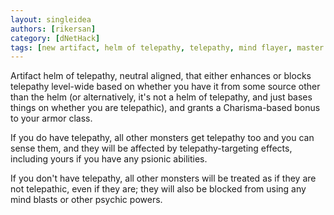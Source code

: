 ```yaml
---
layout: singleidea
authors: [rikersan]
category: [dNetHack]
tags: [new artifact, helm of telepathy, telepathy, mind flayer, master mind flayer, charisma, armor class]
---
```

Artifact helm of telepathy, neutral aligned, that either enhances or blocks
telepathy level-wide based on whether you have it from some source other than
the helm (or alternatively, it's not a helm of telepathy, and just bases things
on whether you are telepathic), and grants a Charisma-based bonus to your armor
class.

If you do have telepathy, all other monsters get telepathy too and you can sense
them, and they will be affected by telepathy-targeting effects, including yours
if you have any psionic abilities.

If you don't have telepathy, all other monsters will be treated as if they are
not telepathic, even if they are; they will also be blocked from using any mind
blasts or other psychic powers.
